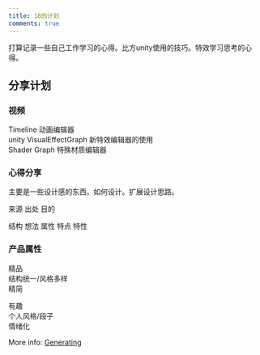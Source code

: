 ```yaml
---
title: 18的计划
comments: true
---
```


打算记录一些自己工作学习的心得。比方unity使用的技巧。特效学习思考的心得。

## 分享计划

### 视频

Timeline  动画编辑器  
unity VisualEffectGraph 新特效编辑器的使用  
Shader Graph 特殊材质编辑器


### 心得分享

主要是一些设计感的东西。如何设计。扩展设计思路。

来源 出处 目的

结构 想法 属性 特点 特性


### 产品属性

精品  
结构统一/风格多样  
精简

有趣  
个人风格/段子  
情绪化  

More info: [Generating](https://hexo.io/docs/generating.html)
